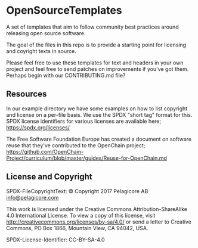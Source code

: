 # OpenSourceTemplates
A set of templates that aim to follow community best practices around 
releasing open source software.

The goal of the files in this repo is to provide a starting point for
licensing and coyright texts in source. 

Please feel free to use these templates for text and headers in your
own project and feel free to send patches on improvements if you've
got them. Perhaps begin with our CONTRIBUTING.md file?

## Resources

In our example directory we have some examples on how to list
copyright and license on a per-file basis. We use the SPDX "short tag"
format for this. SPDX license identifiers for various licenses are
available here; https://spdx.org/licenses/

The Free Software Foundation Europe has created a document on software reuse that they've contributed to the OpenChain project; https://github.com/OpenChain-Project/curriculum/blob/master/guides/Reuse-for-OpenChain.md

## License and Copyright

SPDX-FileCopyrightText: © Copyright 2017 Pelagicore AB <info@pelagicore.com>

This work is licensed under the Creative Commons
Attribution-ShareAlike 4.0 International License. To view a copy of
this license, visit http://creativecommons.org/licenses/by-sa/4.0/ or
send a letter to Creative Commons, PO Box 1866, Mountain View, CA
94042, USA.

SPDX-License-Identifier: CC-BY-SA-4.0
